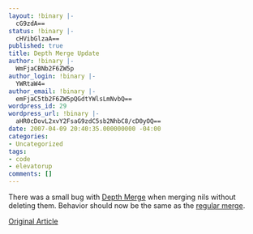 ```yaml
---
layout: !binary |-
  cG9zdA==
status: !binary |-
  cHVibGlzaA==
published: true
title: Depth Merge Update
author: !binary |-
  WmFjaCBNb2F6ZW5p
author_login: !binary |-
  YWRtaW4=
author_email: !binary |-
  emFjaC5tb2F6ZW5pQGdtYWlsLmNvbQ==
wordpress_id: 29
wordpress_url: !binary |-
  aHR0cDovL2xvY2FsaG9zdC5sb2NhbC8/cD0yOQ==
date: 2007-04-09 20:40:35.000000000 -04:00
categories:
- Uncategorized
tags:
- code
- elevatorup
comments: []
---
```

There was a small bug with [Depth Merge](http://source.elevatorfight.com/public/merge_extensions) when merging nils without deleting them. Behavior should now be the same as the [regular merge](http://www.ruby-doc.org/core/classes/Hash.html#M002908).

[Original Article](/2007/3/13/depth-merge)
